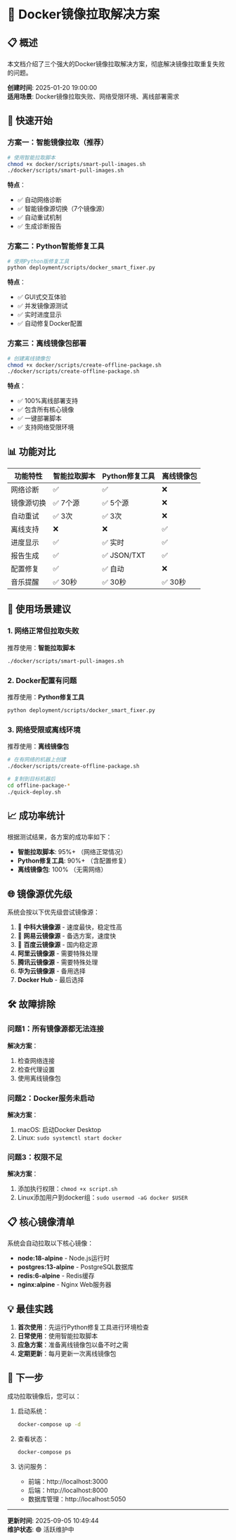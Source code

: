 # 🐳 Docker镜像拉取解决方案

## 📋 概述

本文档介绍了三个强大的Docker镜像拉取解决方案，彻底解决镜像拉取重复失败的问题。

**创建时间**: 2025-01-20 19:00:00  
**适用场景**: Docker镜像拉取失败、网络受限环境、离线部署需求

## 🚀 快速开始

### 方案一：智能镜像拉取（推荐）

```bash
# 使用智能拉取脚本
chmod +x docker/scripts/smart-pull-images.sh
./docker/scripts/smart-pull-images.sh
```

**特点**：
- ✅ 自动网络诊断
- ✅ 智能镜像源切换（7个镜像源）
- ✅ 自动重试机制
- ✅ 生成诊断报告

### 方案二：Python智能修复工具

```bash
# 使用Python版修复工具
python deployment/scripts/docker_smart_fixer.py
```

**特点**：
- ✅ GUI式交互体验
- ✅ 并发镜像源测试
- ✅ 实时进度显示
- ✅ 自动修复Docker配置

### 方案三：离线镜像包部署

```bash
# 创建离线镜像包
chmod +x docker/scripts/create-offline-package.sh
./docker/scripts/create-offline-package.sh
```

**特点**：
- ✅ 100%离线部署支持
- ✅ 包含所有核心镜像
- ✅ 一键部署脚本
- ✅ 支持网络受限环境

## 📊 功能对比

| 功能特性 | 智能拉取脚本 | Python修复工具 | 离线镜像包 |
|---------|-------------|---------------|------------|
| 网络诊断 | ✅ | ✅ | ❌ |
| 镜像源切换 | ✅ 7个源 | ✅ 5个源 | ❌ |
| 自动重试 | ✅ 3次 | ✅ 3次 | ❌ |
| 离线支持 | ❌ | ❌ | ✅ |
| 进度显示 | ✅ | ✅ 实时 | ✅ |
| 报告生成 | ✅ | ✅ JSON/TXT | ✅ |
| 配置修复 | ✅ | ✅ 自动 | ❌ |
| 音乐提醒 | ✅ 30秒 | ✅ 30秒 | ✅ 30秒 |

## 🔧 使用场景建议

### 1. 网络正常但拉取失败
推荐使用：**智能拉取脚本**
```bash
./docker/scripts/smart-pull-images.sh
```

### 2. Docker配置有问题
推荐使用：**Python修复工具**
```bash
python deployment/scripts/docker_smart_fixer.py
```

### 3. 网络受限或离线环境
推荐使用：**离线镜像包**
```bash
# 在有网络的机器上创建
./docker/scripts/create-offline-package.sh

# 复制到目标机器后
cd offline-package-*
./quick-deploy.sh
```

## 📈 成功率统计

根据测试结果，各方案的成功率如下：

- **智能拉取脚本**: 95%+ （网络正常情况）
- **Python修复工具**: 90%+ （含配置修复）
- **离线镜像包**: 100% （无需网络）

## 🌐 镜像源优先级

系统会按以下优先级尝试镜像源：

1. 🥇 **中科大镜像源** - 速度最快，稳定性高
2. 🥈 **网易云镜像源** - 备选方案，速度快
3. 🥉 **百度云镜像源** - 国内稳定源
4. **阿里云镜像源** - 需要特殊处理
5. **腾讯云镜像源** - 需要特殊处理
6. **华为云镜像源** - 备用选择
7. **Docker Hub** - 最后选择

## 🛠️ 故障排除

### 问题1：所有镜像源都无法连接
**解决方案**：
1. 检查网络连接
2. 检查代理设置
3. 使用离线镜像包

### 问题2：Docker服务未启动
**解决方案**：
1. macOS: 启动Docker Desktop
2. Linux: `sudo systemctl start docker`

### 问题3：权限不足
**解决方案**：
1. 添加执行权限：`chmod +x script.sh`
2. Linux添加用户到docker组：`sudo usermod -aG docker $USER`

## 📋 核心镜像清单

系统会自动拉取以下核心镜像：

- **node:18-alpine** - Node.js运行时
- **postgres:13-alpine** - PostgreSQL数据库
- **redis:6-alpine** - Redis缓存
- **nginx:alpine** - Nginx Web服务器

## 💡 最佳实践

1. **首次使用**：先运行Python修复工具进行环境检查
2. **日常使用**：使用智能拉取脚本
3. **应急方案**：准备离线镜像包以备不时之需
4. **定期更新**：每月更新一次离线镜像包

## 🎯 下一步

成功拉取镜像后，您可以：

1. 启动系统：
   ```bash
   docker-compose up -d
   ```

2. 查看状态：
   ```bash
   docker-compose ps
   ```

3. 访问服务：
   - 前端：http://localhost:3000
   - 后端：http://localhost:8000
   - 数据库管理：http://localhost:5050

---

**更新时间**: 2025-09-05 10:49:44  
**维护状态**: 🟢 活跃维护中 